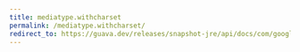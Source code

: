 ```yaml
---
title: mediatype.withcharset
permalink: /mediatype.withcharset/
redirect_to: https://guava.dev/releases/snapshot-jre/api/docs/com/google/common/net/MediaType.html#withCharset-java.nio.charset.Charset-
---
```

